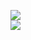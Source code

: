 [![](https://img.shields.io/badge/Made%20With-Github%20Spray-lightgrey.svg?style=for-the-badge&logo=github)](https://github.com/Annihil/github-spray#14908)  
[![](https://i.imgur.com/2DrTn0Z.gif)](https://github.com/Annihil/github-spray)